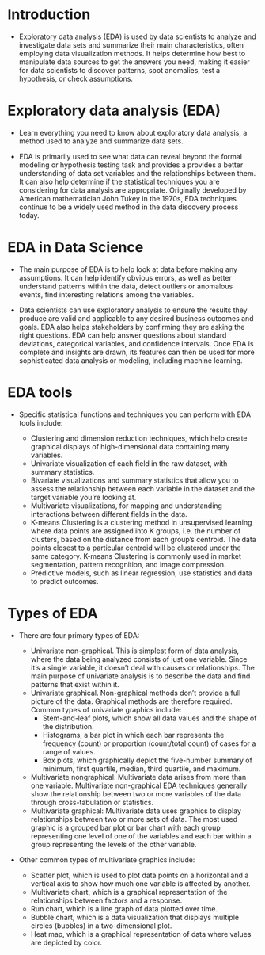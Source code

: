 # Introduction

- Exploratory data analysis (EDA) is used by data scientists to analyze and investigate data sets and summarize their main characteristics, often employing data visualization methods. It helps determine how best to manipulate data sources to get the answers you need, making it easier for data scientists to discover patterns, spot anomalies, test a hypothesis, or check assumptions.

# Exploratory data analysis (EDA)

- Learn everything you need to know about exploratory data analysis, a method used to analyze and summarize data sets. 

- EDA is primarily used to see what data can reveal beyond the formal modeling or hypothesis testing task and provides a provides a better understanding of data set variables and the relationships between them. It can also help determine if the statistical techniques you are considering for data analysis are appropriate. Originally developed by American mathematician John Tukey in the 1970s, EDA techniques continue to be a widely used method in the data discovery process today.

# EDA in Data Science

- The main purpose of EDA is to help look at data before making any assumptions. It can help identify obvious errors, as well as better understand patterns within the data, detect outliers or anomalous events, find interesting relations among the variables.

- Data scientists can use exploratory analysis to ensure the results they produce are valid and applicable to any desired business outcomes and goals. EDA also helps stakeholders by confirming they are asking the right questions. EDA can help answer questions about standard deviations, categorical variables, and confidence intervals. Once EDA is complete and insights are drawn, its features can then be used for more sophisticated data analysis or modeling, including machine learning.

# EDA tools
- Specific statistical functions and techniques you can perform with EDA tools include:

    - Clustering and dimension reduction techniques, which help create graphical displays of high-dimensional data containing many variables.
    - Univariate visualization of each field in the raw dataset, with summary statistics.
    - Bivariate visualizations and summary statistics that allow you to assess the relationship between each variable in the dataset and the target variable you’re looking at.
    - Multivariate visualizations, for mapping and understanding interactions between different fields in the data.
    - K-means Clustering is a clustering method in unsupervised learning where data points are assigned into K groups, i.e. the number of clusters, based on the distance from each group’s centroid. The data points closest to a particular centroid will be clustered under the same category. K-means Clustering is commonly used in market segmentation, pattern recognition, and image compression.
    - Predictive models, such as linear regression, use statistics and data to predict outcomes.

# Types of EDA
- There are four primary types of EDA:

    - Univariate non-graphical. This is simplest form of data analysis, where the data being analyzed consists of just one variable. Since it’s a single variable, it doesn’t deal with causes or relationships. The main purpose of univariate analysis is to describe the data and find patterns that exist within it.
    - Univariate graphical. Non-graphical methods don’t provide a full picture of the data. Graphical methods are therefore required. Common types of univariate graphics include:
        - Stem-and-leaf plots, which show all data values and the shape of the distribution.
        - Histograms, a bar plot in which each bar represents the frequency (count) or proportion (count/total count) of cases for a range of values.
        - Box plots, which graphically depict the five-number summary of minimum, first quartile, median, third quartile, and maximum.
    - Multivariate nongraphical: Multivariate data arises from more than one variable. Multivariate non-graphical EDA techniques generally show the relationship between two or more variables of the data through cross-tabulation or statistics.
    - Multivariate graphical: Multivariate data uses graphics to display relationships between two or more sets of data. The most used graphic is a grouped bar plot or bar chart with each group representing one level of one of the variables and each bar within a group representing the levels of the other variable.

- Other common types of multivariate graphics include:

    - Scatter plot, which is used to plot data points on a horizontal and a vertical axis to show how much one variable is affected by another.
    - Multivariate chart, which is a graphical representation of the relationships between factors and a response.
    - Run chart, which is a line graph of data plotted over time.
    - Bubble chart, which is a data visualization that displays multiple circles (bubbles) in a two-dimensional plot.
    - Heat map, which is a graphical representation of data where values are depicted by color.

